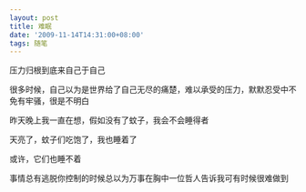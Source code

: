 ```yaml
---
layout: post
title: 难眠
date: '2009-11-14T14:31:00+08:00'
tags: 随笔
---
```


压力归根到底来自己于自己

很多时候，自己以为是世界给了自己无尽的痛楚，难以承受的压力，默默忍受中不免有牢骚，很是不明白

昨天晚上我一直在想，假如没有了蚊子，我会不会睡得者

天亮了，蚊子们吃饱了，我也睡着了

或许，它们也睡不着

事情总有逃脱你控制的时候总以为万事在胸中一位哲人告诉我可有时候很难做到
